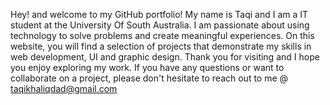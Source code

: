 Hey! and welcome to my GitHub portfolio! My name is Taqi and I am a IT student at the University Of South Australia. I am passionate about using technology to solve problems and create meaningful experiences. On this website, you will find a selection of projects that demonstrate my skills in web development, UI and graphic design. Thank you for visiting and I hope you enjoy exploring my work. If you have any questions or want to collaborate on a project, please don't hesitate to reach out to me @ taqikhaliqdad@gmail.com
